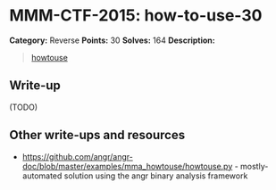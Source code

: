 # MMM-CTF-2015: how-to-use-30

**Category:** Reverse
**Points:** 30
**Solves:** 164
**Description:**

> [howtouse](howtouse-8913ee93d7d40c9859ee0a29c456d54ba44aabf78ebdbc4e1be016af62c8a606)


## Write-up

(TODO)

## Other write-ups and resources

* https://github.com/angr/angr-doc/blob/master/examples/mma_howtouse/howtouse.py - mostly-automated solution using the angr binary analysis framework
